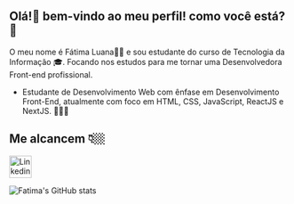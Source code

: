 

##   Olá!👋  bem-vindo ao meu perfil! como você está?🥰

 O meu nome é Fátima Luana🙋🏻 e sou estudante do curso de Tecnologia da Informação 🎓. Focando nos estudos para me tornar uma Desenvolvedora Front-end profissional.
 

* Estudante de Desenvolvimento Web com ênfase em Desenvolvimento Front-End, atualmente com foco em HTML, CSS, JavaScript, ReactJS e NextJS. 👩🏻‍💻

## Me alcancem 👇🏼 

<a href="https://www.linkedin.com/in/f%C3%A1tima-luana-a63980215/" target="_black">
        <img src="https://image.flaticon.com/icons/png/512/145/145807.png" alt="Linkedin de Fátima Luana" width="40" height="40">  
</a>


![Fatima's GitHub stats](https://github-readme-stats.vercel.app/api?username=Fatima&show_icons=true&theme=buefy)
